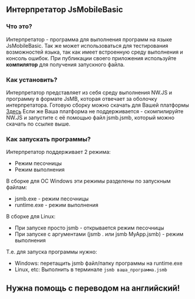 ## Интерпретатор JsMobileBasic

### Что это?
Интерпретатор - программа для выполнения программ на языке JsMobileBasic.
Так же может использоваться для тестирования возможностей языка, так как имеет встроенную среду выполнения и консоль ошибок.
При публикации своего приложения используйте **компилятор** для получения запускного файла.

### Как установить?
Интерпретатор представляет из себя среду выполнения NW.JS и программу в формате JsMB, которая отвечает за оболочку интерпретатора.
Готовую сборку можно скачать для Вашей платформы [Здесь](https://github.com/MobileBasicPRO/jsmb_interpreter_releases/releases)
Если же Ваша платформа не поддерживается - скомпилируйте NW.JS и запустите с её помощью файл jsmb.jsmb, который можно скачать по ссылке выше.

### Как запускать программы?
Интерпретатор поддерживает 2 режима:
- Режим песочницы
- Режим выполнения

В сборке для ОС Windows эти режимы разделены по запускным файлам:
- jsmb.exe - режим песочницы
- runtime.exe - режим выполнения

В сборке для Linux:
- При запуске просто jsmb - открывается режим песочницы
- При запуске с аргументами (jsmb . или jsmb MyApp.jsmb) - режим выполнения

Т.е. для запуска программы нужно:
- Windows: перетащить jsmb файл/папку программы на runtime.exe
- Linux, etc: Выполнить в терминале `jsmb ваша_программа.jsmb`

## Нужна помощь с переводом на английский!